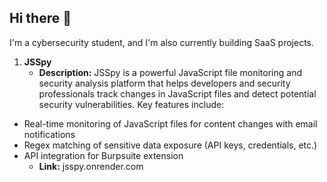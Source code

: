 ## Hi there 👋

I'm a cybersecurity student, and I'm also currently building SaaS projects.
1. **JSSpy**
   - **Description:** JSSpy is a powerful JavaScript file monitoring and security analysis platform that helps developers and security professionals track changes in JavaScript files and detect potential security vulnerabilities. Key features include:
- Real-time monitoring of JavaScript files for content changes with email notifications
- Regex matching of sensitive data exposure (API keys, credentials, etc.)
- API integration for Burpsuite extension
   - **Link:** jsspy.onrender.com
